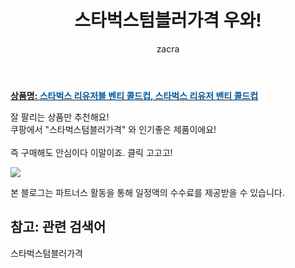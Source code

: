 ﻿---
layout: post
title:  "스타벅스텀블러가격 우와!"
author: zacra
categories: [ 아이템 ]
tags: [스타벅스텀블러가격]
image: https://static.coupangcdn.com/image/vendor_inventory/images/2018/05/10/12/0/591268c7-5578-4a6b-a88f-8d4c324082e1.jpg 
description: "쿠팡에서 스타벅스텀블러가격 관련 상품으로 가장 잘팔리는 제품 중 하나라는 사실!!."
rating: 4.5
---

<a href="https://link.coupang.com/re/AFFSDP?lptag=AF8407795&pageKey=1252108811&itemId=2251713745&vendorItemId=3690619132&traceid=V0-153-f3b82d215f591105"><b>상품명: <font color='#01579B'>스타벅스 리유저블 벤티 콜드컵, 스타벅스 리유저 밴티 콜드컵</font></b></a>

잘 팔리는 상품만 추천해요!<br/>
쿠팡에서 "스타벅스텀블러가격" 와 인기좋은 제품이에요!<br/><br/>
즉 구매해도 안심이다 이말이죠. 클릭 고고고! <br/>



<a href="https://link.coupang.com/re/AFFSDP?lptag=AF8407795&pageKey=1252108811&itemId=2251713745&vendorItemId=3690619132&traceid=V0-153-f3b82d215f591105"><img src="https://thumbnail7.coupangcdn.com/thumbnails/remote/q89/image/vendor_inventory/3efe/6fe14bfc31f17081b91acc6433828c94364a6a22dd8aaa7ae6fce59783aa.jpg"></a> 

본 블로그는 파트너스 활동을 통해 일정액의 수수료를 제공받을 수 있습니다.

## 참고: 관련 검색어    
스타벅스텀블러가격